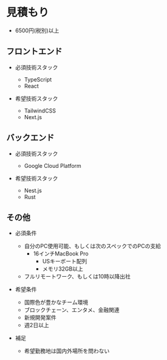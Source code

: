 # 見積もり

- 6500円(税別)以上

## フロントエンド

- 必須技術スタック

  - TypeScript
  - React

- 希望技術スタック
  - TailwindCSS
  - Next.js

## バックエンド

- 必須技術スタック

  - Google Cloud Platform

- 希望技術スタック
  - Nest.js
  - Rust

## その他

- 必須条件

  - 自分のPC使用可能、もしくは次のスペックでのPCの支給
    - 16インチMacBook Pro
      - USキーボート配列
      - メモリ32GB以上
  - フルリモートワーク、もしくは10時以降出社

- 希望条件

  - 国際色が豊かなチーム環境
  - ブロックチェーン、エンタメ、金融関連
  - 新規開発案件
  - 週2日以上

- 補足
  - 希望勤務地は国内外場所を問わない
